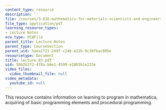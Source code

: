 ```yaml
---
content_type: resource
description: ''
file: /courses/3-016-mathematics-for-materials-scientists-and-engineers-fall-2005/58b2b2f2478ab6e14599e1865b1e233e_lecture_03.pdf
file_type: application/pdf
learning_resource_types:
- Lecture Notes
ocw_type: OCWFile
parent_title: Lecture Notes
parent_type: CourseSection
parent_uid: 5aea1f21-249f-c24b-e22b-9c38fbac095e
resourcetype: Document
title: lecture_03.pdf
uid: 58b2b2f2-478a-b6e1-4599-e1865b1e233e
video_files:
  video_thumbnail_file: null
video_metadata:
  youtube_id: null
---
```

This resource contains information on learning to program in mathematica,  acquiring of basic programming elements and procedural programming.